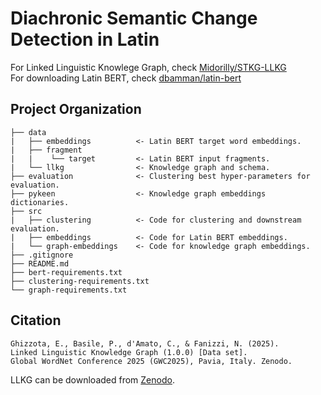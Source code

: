 # Diachronic Semantic Change Detection in Latin

For Linked Linguistic Knowlege Graph, check [Midorilly/STKG-LLKG](https://github.com/Midorilly/STKG-LLKG)  
For downloading Latin BERT, check [dbamman/latin-bert](https://github.com/dbamman/latin-bert)

Project Organization
------------

    ├── data 
    |   ├── embeddings          <- Latin BERT target word embeddings.  
    |   ├── fragment
    |   |    └── target         <- Latin BERT input fragments.           
    |   └── llkg                <- Knowledge graph and schema.
    ├── evaluation              <- Clustering best hyper-parameters for evaluation.
    ├── pykeen                  <- Knowledge graph embeddings dictionaries.
    ├── src  
    |   ├── clustering          <- Code for clustering and downstream evaluation.
    |   ├── embeddings          <- Code for Latin BERT embeddings.
    |   └── graph-embeddings    <- Code for knowledge graph embeddings.
    ├── .gitignore
    ├── README.md
    ├── bert-requirements.txt
    ├── clustering-requirements.txt
    └── graph-requirements.txt

Citation
------------
```
Ghizzota, E., Basile, P., d'Amato, C., & Fanizzi, N. (2025). 
Linked Linguistic Knowledge Graph (1.0.0) [Data set]. 
Global WordNet Conference 2025 (GWC2025), Pavia, Italy. Zenodo. 
```
LLKG can be downloaded from [Zenodo](https://doi.org/10.5281/zenodo.14623212).